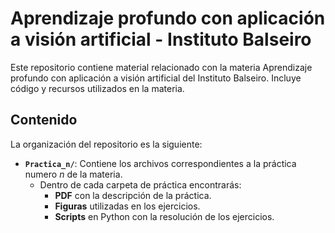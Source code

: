 # Aprendizaje profundo con aplicación a visión artificial - Instituto Balseiro

Este repositorio contiene material relacionado con la materia Aprendizaje profundo con aplicación a visión artificial del Instituto Balseiro. Incluye código y recursos utilizados en la materia.

## Contenido

La organización del repositorio es la siguiente:

- **`Practica_n/`**: Contiene los archivos correspondientes a la práctica numero *n* de la materia. 
  - Dentro de cada carpeta de práctica encontrarás:
    - **PDF** con la descripción de la práctica.
    - **Figuras** utilizadas en los ejercicios.
    - **Scripts** en Python con la resolución de los ejercicios.